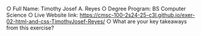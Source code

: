○ Full Name: Timothy Josef A. Reyes
○ Degree Program: BS Computer Science
○ Live Website link: https://cmsc-100-2s24-25-c3l.github.io/exer-02-html-and-css-TimothyJosef-Reyes/
○ What are your key takeaways from this exercise?
